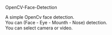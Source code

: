 OpenCV-Face-Detection


A simple OpenCv face detection.<br />
You can (Face - Eye - Mounth - Nose) detection.<br />
You can select camera or video.

